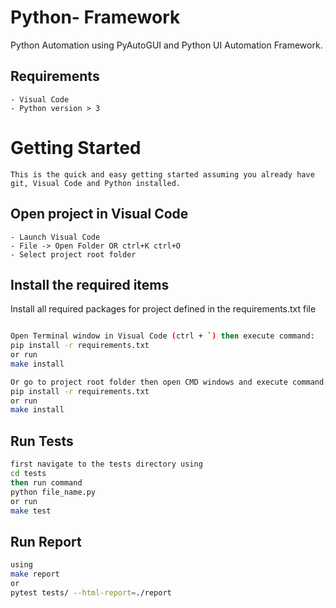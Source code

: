   
# Python- Framework

Python Automation using PyAutoGUI and Python UI Automation Framework.

## Requirements

```
- Visual Code
- Python version > 3 
```

# Getting Started

```
This is the quick and easy getting started assuming you already have git, Visual Code and Python installed.
```

## Open project in Visual Code

```
- Launch Visual Code
- File -> Open Folder OR ctrl+K ctrl+O
- Select project root folder
```

## Install the required items

 Install all required packages for project defined in the requirements.txt file

```sh

Open Terminal window in Visual Code (ctrl + `) then execute command:
pip install -r requirements.txt 
or run 
make install

Or go to project root folder then open CMD windows and execute command:
pip install -r requirements.txt
or run 
make install

```

## Run Tests

```sh
first navigate to the tests directory using
cd tests
then run command
python file_name.py
or run
make test

```

## Run Report

```sh
using 
make report
or 
pytest tests/ --html-report=./report
```


